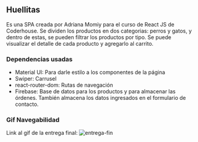## Huellitas

Es una SPA creada por Adriana Momiy para el curso de React JS de Coderhouse. Se dividen los productos en dos categorias: perros y gatos, y dentro de estas, se pueden filtrar los productos por tipo. 
Se puede visualizar el detalle de cada producto y agregarlo al carrito.  

### Dependencias usadas

- Material UI: Para darle estilo a los componentes de la página
- Swiper: Carrusel 
- react-router-dom: Rutas de navegación
- Firebase: Base de datos para los productos y para almacenar las órdenes. También almacena los datos ingresados en el formulario de contacto. 

### Gif Navegabilidad 
Link al gif de la entrega final: 
![entrega-fin](/public/entrega-final.gif)























